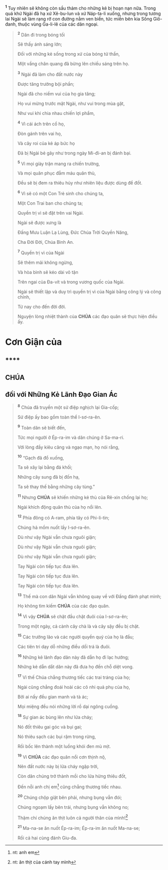 <sup><b>1</b></sup> Tuy nhiên sẽ không còn sầu thảm cho những kẻ bị hoạn nạn nữa. Trong quá khứ Ngài đã hạ xứ Xê-bu-lun và xứ Náp-ta-li xuống, nhưng trong tương lai Ngài sẽ làm rạng rỡ con đường nằm ven biển, tức miền bên kia Sông Giô-đanh, thuộc vùng Ga-li-lê của các dân ngoại.

> <sup><b>2</b></sup> Dân đi trong bóng tối
>
> Sẽ thấy ánh sáng lớn;
>
> Đối với những kẻ sống trong xứ của bóng tử thần,
>
> Một vầng chân quang đã bừng lên chiếu sáng trên họ.
>
> <sup><b>3</b></sup> Ngài đã làm cho đất nước này
>
> Được tăng trưởng bội phần;
>
> Ngài đã cho niềm vui của họ gia tăng;
>
> Họ vui mừng trước mặt Ngài, như vui trong mùa gặt,
>
> Như vui khi chia nhau chiến lợi phẩm,
>
> <sup><b>4</b></sup> Vì cái ách trên cổ họ,
>
> Đòn gánh trên vai họ,
>
> Và cây roi của kẻ áp bức họ
>
> Đã bị Ngài bẻ gãy như trong ngày Mi-đi-an bị đánh bại.
>
> <sup><b>5</b></sup> Vì mọi giày trận mang ra chiến trường,
>
> Và mọi quân phục đẫm máu quân thù,
>
> Đều sẽ bị đem ra thiêu hủy như nhiên liệu được dùng để đốt.
>
> <sup><b>6</b></sup> Vì sẽ có một Con Trẻ sinh cho chúng ta,
>
> Một Con Trai ban cho chúng ta;
>
> Quyền trị vì sẽ đặt trên vai Ngài.
>
> Ngài sẽ được xưng là
>
> Đấng Mưu Luận Lạ Lùng, Đức Chúa Trời Quyền Năng,
>
> Cha Đời Đời, Chúa Bình An.
>
> <sup><b>7</b></sup> Quyền trị vì của Ngài
>
> Sẽ thêm mãi không ngừng,
>
> Và hòa bình sẽ kéo dài vô tận
>
> Trên ngai của Đa-vít và trong vương quốc của Ngài.
>
> Ngài sẽ thiết lập và duy trì quyền trị vì của Ngài bằng công lý và công chính,
>
> Từ nay cho đến đời đời.
>
> Nguyện lòng nhiệt thành của **CHÚA** các đạo quân sẽ thực hiện điều ấy.

# Cơn Giận của

## ****

## CHÚA

## đối với Những Kẻ Lãnh Đạo Gian Ác

> <sup><b>8</b></sup> Chúa đã truyền một sứ điệp nghịch lại Gia-cốp;
>
> Sứ điệp ấy bao gồm toàn thể I-sơ-ra-ên.
>
> <sup><b>9</b></sup> Toàn dân sẽ biết đến,
>
> Tức mọi người ở Ép-ra-im và dân chúng ở Sa-ma-ri.
>
> Với lòng đầy kiêu căng và ngạo mạn, họ nói rằng,
>
> <sup><b>10</b></sup> “Gạch đã đổ xuống,
>
> Ta sẽ xây lại bằng đá khối;
>
> Những cây sung đã bị đốn hạ,
>
> Ta sẽ thay thế bằng những cây tùng.”
>
> <sup><b>11</b></sup> Nhưng **CHÚA** sẽ khiến những kẻ thù của Rê-xin chống lại họ;
>
> Ngài khích động quân thù của họ nổi lên.
>
> <sup><b>12</b></sup> Phía đông có A-ram, phía tây có Phi-li-tin;
>
> Chúng hả mồm nuốt lấy I-sơ-ra-ên.
>
> Dù như vậy Ngài vẫn chưa nguôi giận;
> 
> Dù như vậy Ngài vẫn chưa nguôi giận;
> 
> Dù như vậy Ngài vẫn chưa nguôi giận;
>
> Tay Ngài còn tiếp tục đưa lên.
> 
> Tay Ngài còn tiếp tục đưa lên.
> 
> Tay Ngài còn tiếp tục đưa lên.
>
> <sup><b>13</b></sup> Thế mà con dân Ngài vẫn không quay về với Đấng đánh phạt mình;
>
> Họ không tìm kiếm **CHÚA** của các đạo quân.
>
> <sup><b>14</b></sup> Vì vậy **CHÚA** sẽ chặt đầu chặt đuôi của I-sơ-ra-ên;
>
> Trong một ngày, cả cành cây chà là và cây sậy đều bị chặt.
>
> <sup><b>15</b></sup> Các trưởng lão và các người quyền quý của họ là đầu;
>
> Các tiên tri dạy dỗ những điều dối trá là đuôi.
>
> <sup><b>16</b></sup> Những kẻ lãnh đạo dân này đã dẫn họ đi lạc hướng;
>
> Những kẻ dẫn dắt dân này đã đưa họ đến chỗ diệt vong.
>
> <sup><b>17</b></sup> Vì thế Chúa chẳng thương tiếc các trai tráng của họ;
>
> Ngài cũng chẳng đoái hoài các cô nhi quả phụ của họ,
>
> Bởi ai nấy đều gian manh và tà ác;
>
> Mọi miệng đều nói những lời rồ dại ngông cuồng.
>
> <sup><b>18</b></sup> Sự gian ác bùng lên như lửa cháy;
>
> Nó đốt thiêu gai góc và bụi gai;
>
> Nó thiêu sạch các bụi rậm trong rừng,
>
> Rồi bốc lên thành một luồng khói đen mù mịt.
>
> <sup><b>19</b></sup> Vì **CHÚA** các đạo quân nổi cơn thịnh nộ,
>
> Nên đất nước này bị lửa cháy ngập trời,
>
> Còn dân chúng trở thành mồi cho lửa hừng thiêu đốt,
>
> Đến nỗi anh chị em[^1-00509e0a-2a8d-4ef3-8e6e-7ba8cf134627] cũng chẳng thương tiếc nhau.
>
> <sup><b>20</b></sup> Chúng chộp giật bên phải, nhưng bụng vẫn đói;
>
> Chúng ngoạm lấy bên trái, nhưng bụng vẫn không no;
>
> Thậm chí chúng ăn thịt luôn cả người thân của mình![^2-00509e0a-2a8d-4ef3-8e6e-7ba8cf134627]
>
> <sup><b>21</b></sup> Ma-na-se ăn nuốt Ép-ra-im; Ép-ra-im ăn nuốt Ma-na-se;
>
> Rồi cả hai cùng đánh Giu-đa.

[^1-00509e0a-2a8d-4ef3-8e6e-7ba8cf134627]: nt: anh em
[^2-00509e0a-2a8d-4ef3-8e6e-7ba8cf134627]: nt: ăn thịt của cánh tay mình